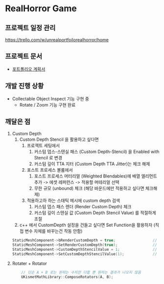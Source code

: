 # RealHorror Game

## 프로젝트 일정 관리
https://trello.com/w/unrealportfoilorealhorror/home

## 프로젝트 문서
* [포트폴리오 계획서](https://github.com/Sho1007/Unreal2210/blob/main/Real_Horror_%ED%8F%AC%ED%8A%B8%ED%8F%B4%EB%A6%AC%EC%98%A4_%EA%B3%84%ED%9A%8D%EC%84%9C.pdf)

## 개발 진행 상황
* Collectable Object Inspect 기능 구현 중
    * Rotate / Zoom 기능 구현 완료

## 깨달은 점
1. Custom Depth
    1. Custom Depth Stencil 을 활용하고 싶다면
        1. 프로젝트 세팅에서
            1. 커스텀 뎁스-스텐실 패스 (Custom Depth-Stencil) 을 Enabled with Stencil 로 변경
            2. 커스텀 깊이 TTA 지터 (Custom Depth TTA Jitter)는 체크 해제
        2. 포스트 프로세스 볼륨에서 
            1. 포스트 프로세스 머터리얼 (Weighted Blendables)에 배열 엘리먼트 추가 -> 에셋 레퍼런스 -> 적용할 머테리얼 선택
            2. 무한 규모 (unbound) 체크 (해당 바운드에만 적용하고 싶다면 체크해제)
        3. 적용하고하 하는 스태틱 메시에 custom depth 검색
            1. 커스텀 뎁스 패스 렌더 (Render Custom Depth) 체크
            2. 커스텀 깊이 스텐실 값 (Custom Depth Stencil Value) 를 적절하게 조절
    1. c++ 에서 CustomDepth 설정을 건들고 싶다면 Set Function을 활용하자
    (직접 변수 자체를 바꾸는건 작동 안함)
    ```c++
    StaticMeshComponent->bRenderCustomDepth = true;                 // 작동 X
    StaticMeshComponent->SetRenderCustomDepth(true);                // 작동 O
    StaticMeshComponent->CustomDepthStencilValue = 1;               // 작동 X
    StaticMeshComponent->SetCustomDepthStencilValue(1);             // 작동 O
    ```
2. Rotater + Rotator
    ```c++
        // 단순 A + B 로는 원하는 수치만 더할 뿐 원하는 결과가 나오지 않음
        UKismetMathLibrary::ComposeRotators(A, B);
    ```